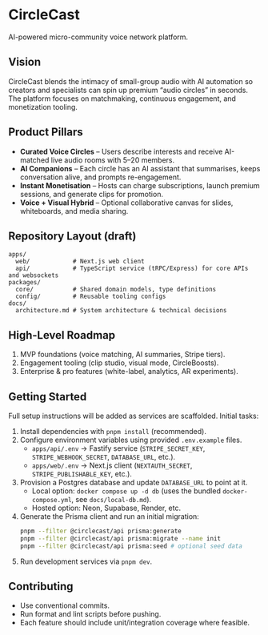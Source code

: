 # CircleCast

AI-powered micro-community voice network platform.

## Vision

CircleCast blends the intimacy of small-group audio with AI automation so creators and specialists can spin up premium “audio circles” in seconds. The platform focuses on matchmaking, continuous engagement, and monetization tooling.

## Product Pillars

- **Curated Voice Circles** – Users describe interests and receive AI-matched live audio rooms with 5–20 members.
- **AI Companions** – Each circle has an AI assistant that summarises, keeps conversation alive, and prompts re-engagement.
- **Instant Monetisation** – Hosts can charge subscriptions, launch premium sessions, and generate clips for promotion.
- **Voice + Visual Hybrid** – Optional collaborative canvas for slides, whiteboards, and media sharing.

## Repository Layout (draft)

```
apps/
  web/            # Next.js web client
  api/            # TypeScript service (tRPC/Express) for core APIs and websockets
packages/
  core/           # Shared domain models, type definitions
  config/         # Reusable tooling configs
docs/
  architecture.md # System architecture & technical decisions
```

## High-Level Roadmap

1. MVP foundations (voice matching, AI summaries, Stripe tiers).
2. Engagement tooling (clip studio, visual mode, CircleBoosts).
3. Enterprise & pro features (white-label, analytics, AR experiments).

## Getting Started

Full setup instructions will be added as services are scaffolded. Initial tasks:

1. Install dependencies with `pnpm install` (recommended).
2. Configure environment variables using provided `.env.example` files.
   - `apps/api/.env` → Fastify service (`STRIPE_SECRET_KEY`, `STRIPE_WEBHOOK_SECRET`, `DATABASE_URL`, etc.).
   - `apps/web/.env` → Next.js client (`NEXTAUTH_SECRET`, `STRIPE_PUBLISHABLE_KEY`, etc.).
3. Provision a Postgres database and update `DATABASE_URL` to point at it.
   - Local option: `docker compose up -d db` (uses the bundled `docker-compose.yml`, see `docs/local-db.md`).
   - Hosted option: Neon, Supabase, Render, etc.
4. Generate the Prisma client and run an initial migration:
   ```bash
   pnpm --filter @circlecast/api prisma:generate
   pnpm --filter @circlecast/api prisma:migrate --name init
   pnpm --filter @circlecast/api prisma:seed # optional seed data
   ```
5. Run development services via `pnpm dev`.

## Contributing

- Use conventional commits.
- Run format and lint scripts before pushing.
- Each feature should include unit/integration coverage where feasible.
